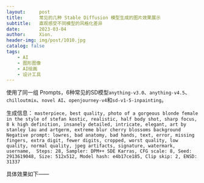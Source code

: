 ```yaml
---
layout:     post
title:      常见的几种 Stable Diffusion 模型生成的图片效果展示
subtitle:   直观感受不同模型的风格化差异
date:       2023-03-04
author:     Xion.
header-img: img/post/1010.jpg
catalog: false
tags:
    - AI
    - 图形图像
    - AI绘画
    - 设计工具
---
```


使用了同一组 Prompts，6种常见的SD模型`anything-v3.0`、`anything-v4.5`、`chilloutmix`、`novel AI`、`openjourney-v4`和`sd-v1-5-inpainting`。

生成信息：
`masterpiece, best quality, photo of a gorgeous blonde female in the style of stefan kostic, realistic, half body shot, sharp focus, 8 k high definition, insanely detailed, intricate, elegant, art by stanley lau and artgerm, extreme blur cherry blossoms background
Negative prompt: lowres, bad anatomy, bad hands, text, error, missing fingers, extra digit, fewer digits, cropped, worst quality, low quality, normal quality, jpeg artifacts, signature, watermark, username, 
Steps: 28, Sampler: DPM++ SDE Karras, CFG scale: 8, Seed: 2913619048, Size: 512x512, Model hash: e4b17ce185, Clip skip: 2, ENSD: 31337`

具体效果如下——
